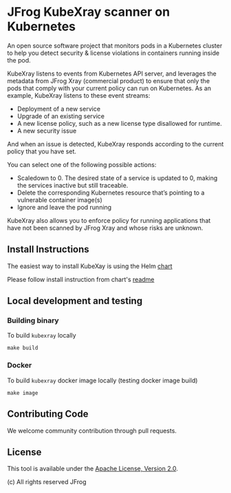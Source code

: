 # JFrog KubeXray scanner on Kubernetes

An open source software project that monitors pods in a Kubernetes cluster to help you detect security & license violations in containers 
running inside the pod. 

KubeXray listens to events from Kubernetes API server, and leverages the metadata from JFrog Xray (commercial product) to ensure that only the pods that comply with your current policy can run on Kubernetes. As an example, KubeXray listens to these event streams:
* Deployment of a new service
* Upgrade of an existing service
* A new license policy, such as a new license type disallowed for runtime.
* A new security issue

And when an issue is detected, KubeXray responds according to the current policy that you have set. 

You can select one of the following possible actions:
* Scaledown to 0. The desired state of a service is updated to 0, making the services inactive but still traceable.
* Delete the corresponding Kubernetes resource that’s pointing to a vulnerable container image(s)
* Ignore and leave the pod running

KubeXray also allows you to enforce policy for running applications that have not been scanned by JFrog Xray and whose risks are unknown. 

## Install Instructions

The easiest way to install KubeXay is using the Helm [chart](https://github.com/jfrog/charts/tree/master/stable/kubexray)

Please follow install instruction from chart's [readme](https://github.com/jfrog/charts/blob/master/stable/kubexray/README.md)

## Local development and testing

### Building binary

To build `kubexray` locally 

  ```console
  make build
  ```

### Docker

To build `kubexray` docker image locally (testing docker image build)

  ```console
  make image
  ```

## Contributing Code
We welcome community contribution through pull requests.

<a name="License"/>

## License
This tool is available under the [Apache License, Version 2.0](http://www.apache.org/licenses/LICENSE-2.0).


(c) All rights reserved JFrog
